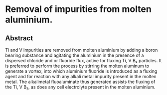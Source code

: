 # Removal of impurities from molten aluminium.

## Abstract
Ti and V impurities are removed from molten aluminium by adding a boron bearing substance and agitating the aluminium in the presence of a dispersed chloride and or fluoride flux, active for fluxing Ti, V B₂ particles. It is preferred to perform the process by stirring the molten aluminum to generate a vortex, into which aluminium fluoride is introduced as a fluxing agent and for reaction with any alkali metal impurity present in the molten metal. The alkalimetal fluoaluminate thus generated assists the fluxing of the Ti, V B₂, as does any cell electrolyte present in the molten aluminium.